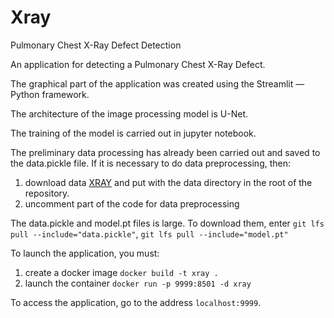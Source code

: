 # Xray

Pulmonary Chest X-Ray Defect Detection

An application for detecting a Pulmonary Chest X-Ray Defect.

The graphical part of the application was created using the Streamlit — Python framework.
 
The architecture of the image processing model is U-Net.

The training of the model is carried out in jupyter notebook.

The preliminary data processing has already been carried out and saved to the data.pickle file. If it is necessary to do data preprocessing, then:
1. download data [XRAY](https://www.kaggle.com/datasets/nikhilpandey360/chest-xray-masks-and-labels ) and put with the data directory in the root of the repository.
2. uncomment part of the code for data preprocessing

The data.pickle and model.pt files is large. To download them, enter  `git lfs pull --include="data.pickle"`, `git lfs pull --include="model.pt"`

To launch the application, you must:
1. create a docker image `docker build -t xray .`
2. launch the container `docker run -p 9999:8501 -d xray`

To access the application, go to the address `localhost:9999`.